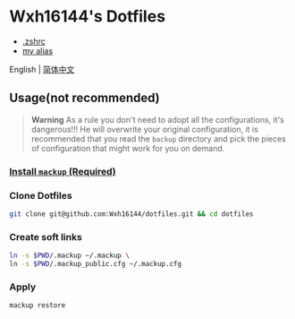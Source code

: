 # Wxh16144's Dotfiles

- [.zshrc](./backup/.zshrc)
- [my alias](./backup/.oh-my-zsh/custom/custom_alias.zsh)

English | [简体中文](./readme.zh.md)

## Usage(not recommended)

> **Warning**
> As a rule you don't need to adopt all the configurations, it's dangerous!!! He will overwrite your original configuration, it is recommended that you read the `backup` directory and pick the pieces of configuration that might work for you on demand.

### [Install `mackup` (Required)](https://github.com/lra/mackup/blob/master/INSTALL.md)

### Clone Dotfiles

```bash
git clone git@github.com:Wxh16144/dotfiles.git && cd dotfiles
```

### Create soft links

```bash
ln -s $PWD/.mackup ~/.mackup \
ln -s $PWD/.mackup_public.cfg ~/.mackup.cfg
```

### Apply

```bash
mackup restore
```
